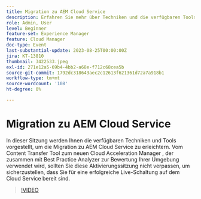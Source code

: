 ```yaml
---
title: Migration zu AEM Cloud Service
description: Erfahren Sie mehr über Techniken und die verfügbaren Tools, um die Migration zu AEM Cloud Service zu erleichtern. Vom Content Transfer Tool zum neuen Cloud Acceleration Manager , der zusammen mit Best Practice Analyzer zur Bewertung Ihrer Umgebung verwendet wird.
role: Admin, User
level: Beginner
feature-set: Experience Manager
feature: Cloud Manager
doc-type: Event
last-substantial-update: 2023-08-25T00:00:00Z
jira: KT-13810
thumbnail: 3422533.jpeg
exl-id: 271e12a5-69b4-4bb2-a68e-f712c68cea5b
source-git-commit: 1792dc318643aec2c12613f621361d72a7a918b1
workflow-type: tm+mt
source-wordcount: '108'
ht-degree: 0%

---
```


# Migration zu AEM Cloud Service

In dieser Sitzung werden Ihnen die verfügbaren Techniken und Tools vorgestellt, um die Migration zu AEM Cloud Service zu erleichtern. Vom Content Transfer Tool zum neuen Cloud Acceleration Manager , der zusammen mit Best Practice Analyzer zur Bewertung Ihrer Umgebung verwendet wird, sollten Sie diese Aktivierungssitzung nicht verpassen, um sicherzustellen, dass Sie für eine erfolgreiche Live-Schaltung auf dem Cloud Service bereit sind.

>[!VIDEO](https://video.tv.adobe.com/v/3422533/?learn=on)
